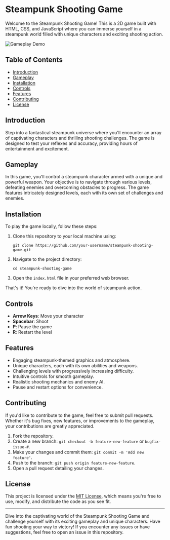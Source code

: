 # Steampunk Shooting Game

Welcome to the Steampunk Shooting Game! This is a 2D game built with HTML, CSS, and JavaScript where you can immerse yourself in a steampunk world filled with unique characters and exciting shooting action. 

![Gameplay Demo](demo.gif)

## Table of Contents

- [Introduction](#introduction)
- [Gameplay](#gameplay)
- [Installation](#installation)
- [Controls](#controls)
- [Features](#features)
- [Contributing](#contributing)
- [License](#license)

## Introduction

Step into a fantastical steampunk universe where you'll encounter an array of captivating characters and thrilling shooting challenges. The game is designed to test your reflexes and accuracy, providing hours of entertainment and excitement.

## Gameplay

In this game, you'll control a steampunk character armed with a unique and powerful weapon. Your objective is to navigate through various levels, defeating enemies and overcoming obstacles to progress. The game features intricately designed levels, each with its own set of challenges and enemies.

## Installation

To play the game locally, follow these steps:

1. Clone this repository to your local machine using:
   ```
   git clone https://github.com/your-username/steampunk-shooting-game.git
   ```

2. Navigate to the project directory:
   ```
   cd steampunk-shooting-game
   ```

3. Open the `index.html` file in your preferred web browser.

That's it! You're ready to dive into the world of steampunk action.

## Controls

- **Arrow Keys**: Move your character
- **Spacebar**: Shoot
- **P**: Pause the game
- **R**: Restart the level

## Features

- Engaging steampunk-themed graphics and atmosphere.
- Unique characters, each with its own abilities and weapons.
- Challenging levels with progressively increasing difficulty.
- Intuitive controls for smooth gameplay.
- Realistic shooting mechanics and enemy AI.
- Pause and restart options for convenience.

## Contributing

If you'd like to contribute to the game, feel free to submit pull requests. Whether it's bug fixes, new features, or improvements to the gameplay, your contributions are greatly appreciated.

1. Fork the repository.
2. Create a new branch: `git checkout -b feature-new-feature` or `bugfix-issue-#`.
3. Make your changes and commit them: `git commit -m 'Add new feature'`.
4. Push to the branch: `git push origin feature-new-feature`.
5. Open a pull request detailing your changes.

## License

This project is licensed under the [MIT License](LICENSE), which means you're free to use, modify, and distribute the code as you see fit.

---

Dive into the captivating world of the Steampunk Shooting Game and challenge yourself with its exciting gameplay and unique characters. Have fun shooting your way to victory! If you encounter any issues or have suggestions, feel free to open an issue in this repository.
